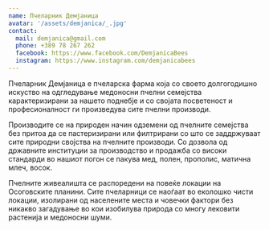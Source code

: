 ```yaml
---
name: Пчеларник Демјаница
avatar: '/assets/demjanica/_.jpg'
contact:
  mail: demjanica@gmail.com
  phone: +389 78 267 262
  facebook: https://www.facebook.com/DemjanicaBees
  instagram: https://www.instagram.com/demjanicabees
---
```


Пчеларник Демјаница e пчеларска фарма која со своето долгогодишно искуство на одгледување медоносни пчелни семејства карактеризирани за нашето поднебје и со својата посветеност и професионалност ги произведува сите пчелни производи.

Производите се на природен начин одземени од пчелните семејства без притоа да се пастеризирани или филтрирани со што се заддржуваат сите природни својства на пчелните производи. Со дозвола од државните институции за производство и продажба со високи стандарди во нашиот погон се пакува мед, полен, прополис, матична млеч, восок.

Пчелните живеалишта се распоредени на повеќе локации на Осоговските планини. Сите пчеларници се наоѓаат во еколошко чисти локации, изолирани од населените места и човечки фактори без никакво загадување во кои изобилува природа со многу лековити растенија и медоносни шуми.
